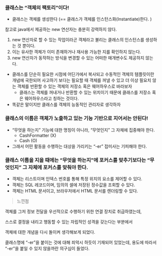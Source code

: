 ### 클래스는 “객체의 팩토리”이다!

- 클래스는 객체를 생성한다 (== 클래스가 객체를 인스턴스화(Instantiate)한다. )

참고로 java에서 제공하는 new 연산자는 충분히 강력하지 않다. 

1. new 연산자로 할 수 있는 작업이라곤 객체라고 불리는 클래스의 인스턴스를 생성하는 것 뿐이다. 
2. 이는 유사한 객체가 이미 존재하거나 재사용 가능한 지를 확인하지 않는다. 
3. new 연산자가 동작하는 방식을 변경할 수 있는 어떠한 매개변수도 제공하지 않는다. 

- 클래스를 단순히 필요한 시점에 어딘가에서 복사되고 수동적인 객체의 템플릿이란 개념에 국한되어 사고하기 보다는 
필요할 때 객체를 꺼낼 수 있고 더 이상 필요치 않는 객체를 반환할 수 있는 객체의 저장소 혹은 웨어하우스로 바라보자
    - 클래스는 객체를 꺼내거나 반환할 수 있는 위치이기 때문에 클래스를 저장소 혹은 웨어하우스라고 칭하는 것이다.
- 똑같은 말이지만 클래스를 객체의 능동적인 관리자로 생각하자

### 클래스의 이름은 객체가 노출하고 있는 기능 기반으로 지어서는 안된다!

- “무엇을 하는지” 기능에 대한 명칭이 아니라, “무엇인지” 그 자체에 집중해야 한다.
    - CashFormatter (X)
    - Cash (O)
- 그래서 어떤 활동을 수행하는 대상을 가리키는 “-er” 접미사는 기피해야 한다.

### 클래스 이름을 지을 때에는 “무엇을 하는지”에 포커스를 맞추기보다는 “무엇인지” 그 자체에 포커스를 맞춰야 한다.

- 객체는 리스트이며 인덱스 번호를 통해 특정 위치의 요소를 제어할 수 있다.
- 객체는 SQL 레코드이며, 임의의 셀에 저장된 정수값을 조회할 수 있다.
- 객체는 HTML 문서이고, 브라우저에서 HTML 문서를 렌더링할 수 있다.

> 느낀점
> 

객체를 그저 정보 전달을 우선적으로 수행하기 위한 연결 장치로 취급하였는데, 

스스로 결정을 내리고 행동할 수 있는 자립적인 성격을 갖는다는 부분에서 

객체에 대한 개념을 다시 돌이켜 생각해보게 되었다. 

클래스명에 “-er”을 붙이는 것에 대해 죄악시 하듯이 기재되어 있었는데, 
용도에 따라서 “-er”을 붙일 수 있지 않을까란 의구심이 들었다.
